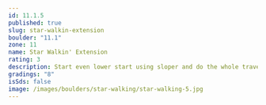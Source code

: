 ```yaml
---
id: 11.1.5
published: true
slug: star-walkin-extension
boulder: "11.1"
zone: 11
name: Star Walkin' Extension
rating: 3
description: Start even lower start using sloper and do the whole traverse
gradings: "8"
isSds: false
image: /images/boulders/star-walking/star-walking-5.jpg
---
```

